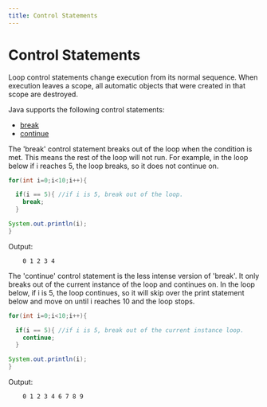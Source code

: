 ```yaml
---
title: Control Statements
---
```

# Control Statements

Loop control statements change execution from its normal sequence. When execution leaves a scope, all automatic objects that were created in that scope are destroyed.

Java supports the following control statements:

*   <a href='http://forum.freecodecamp.com/t/java-loops-break-control-statement' target='_blank' rel='nofollow'>break</a>
*   <a href='http://forum.freecodecamp.com/t/java-loops-continue-control-statement' target='_blank' rel='nofollow'>continue</a>

The 'break' control statement breaks out of the loop when the condition is met. This means the rest of the loop will not run.
For example, in the loop below if i reaches 5, the loop breaks, so it does not continue on.

```java
for(int i=0;i<10;i++){

  if(i == 5){ //if i is 5, break out of the loop.
    break;
  }

System.out.println(i);
}

```

Output:
```
    0 1 2 3 4 
```

The 'continue' control statement is the less intense version of 'break'. It only breaks out of the current instance of the loop and continues on. In the loop below, if i is 5, the loop continues, so it will skip over the print statement below and move on until i reaches 10 and the loop stops.

```java
for(int i=0;i<10;i++){

  if(i == 5){ //if i is 5, break out of the current instance loop.
    continue;
  }

System.out.println(i);
}

```

Output:
```
    0 1 2 3 4 6 7 8 9
```
